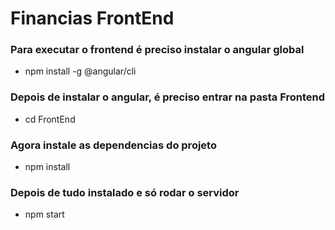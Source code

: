 # Financias FrontEnd
### Para executar o frontend é preciso instalar o angular global
- npm install -g @angular/cli 
### Depois de instalar o angular, é preciso entrar na pasta Frontend 
- cd FrontEnd
### Agora instale as dependencias do projeto
- npm install
### Depois de tudo instalado e só rodar o servidor
- npm start
